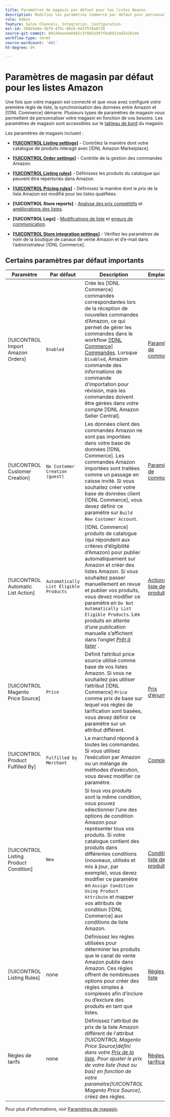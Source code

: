 ```yaml
---
title: Paramètres de magasin par défaut pour les listes Amazon
description: Modifiez les paramètres Commerce par défaut pour personnaliser le Sales Channel Amazon de votre magasin.
role: Admin
feature: Sales Channels, Integration, Configuration
exl-id: 368e5e8e-2bf9-4f9c-86c6-6d375f8a8720
source-git-commit: 801d4eee9e84b5c5f8b53397fbe8023ad54281e6
workflow-type: tm+mt
source-wordcount: '461'
ht-degree: 0%

---
```


# Paramètres de magasin par défaut pour les listes Amazon

Une fois que votre magasin est connecté et que vous avez configuré votre première règle de liste, la synchronisation des données entre Amazon et [!DNL Commerce] démarre. Plusieurs types de paramètres de magasin vous permettent de personnaliser votre magasin en fonction de vos besoins. Les paramètres de magasin sont accessibles sur le [tableau de bord](./amazon-store-dashboard.md) du magasin.

Les paramètres de magasin incluent :

- [**[!UICONTROL Listing settings]**](./listing-settings.md) - Contrôlez la manière dont votre catalogue de produits interagit avec [!DNL Amazon Marketplace].

- [**[!UICONTROL Order settings]**](./order-settings.md) - Contrôle de la gestion des commandes Amazon.

- [**[!UICONTROL Listing rules]**](./listing-rules.md) - Définissez les produits du catalogue qui peuvent être répertoriés dans Amazon.

- [**[!UICONTROL Pricing rules]**](./pricing-products.md) - Définissez la manière dont le prix de la liste Amazon est modifié pour les listes qualifiées.

- **[!UICONTROL Store reports]** - [Analyse des prix compétitifs](./competitive-price-analysis.md) et [améliorations des listes](./listing-improvements.md).

- **[!UICONTROL Logs]** - [Modifications de liste](./listing-changes-log.md) et [erreurs de communication](./communication-errors-log.md).

- [**[!UICONTROL Store integration settings]**](./store-integration-settings.md) - Vérifiez les paramètres de nom de la boutique de canaux de vente Amazon et d’e-mail dans l’administrateur [!DNL Commerce].

## Certains paramètres par défaut importants

| Paramètre | Par défaut | Description | Emplacement |
|----------------------------------------|----------------------------------------|----------------------------------------------------------------------------------------------------------------------------------------------------------------------------------------------------------------------------------------------------------------------------------------------------------------------------------------------------------------------------------------------------------------------|-------------------------------------------------------------|
| [!UICONTROL Import Amazon Orders] | `Enabled` | Crée les [!DNL Commerce] commandes correspondantes lors de la réception de nouvelles commandes d’Amazon, ce qui permet de gérer les commandes dans le workflow [[!DNL Commerce] Commandes](https://experienceleague.adobe.com/docs/commerce-admin/stores-sales/order-management/orders/orders.html). Lorsque `Disabled`, Amazon commande des informations de commande d’importation pour révision, mais les commandes doivent être gérées dans votre compte [!DNL Amazon Seller Central]. | [Paramètres de commande](./order-settings.md) |
| [!UICONTROL Customer Creation] | `No Customer Creation (guest)` | Les données client des commandes Amazon ne sont pas importées dans votre base de données [!DNL Commerce]. Les commandes Amazon importées sont traitées comme un passage en caisse invité. Si vous souhaitez créer votre base de données client [!DNL Commerce], vous devez définir ce paramètre sur `Build New Customer Account`. | [Paramètres de commande](./order-settings.md) |
| [!UICONTROL Automatic List Action] | `Automatically List Eligible Products` | [!DNL Commerce] produits de catalogue (qui répondent aux critères d’éligibilité d’Amazon) pour publier automatiquement sur Amazon et créer des listes Amazon. Si vous souhaitez passer manuellement en revue et publier vos produits, vous devez modifier ce paramètre en `Do Not Automatically List Eligible Products`. Les produits en attente d’une publication manuelle s’affichent dans l’onglet [_Prêt à lister_](./ready-to-list.md) . | [Actions de liste de produits](./product-listing-actions.md) |
| [!UICONTROL Magento Price Source] | `Price` | Définit l’attribut price source utilisé comme base de vos listes Amazon. Si vous ne souhaitez pas utiliser l’attribut [!DNL Commerce] `Price` comme prix de base sur lequel vos règles de tarification sont basées, vous devez définir ce paramètre sur un attribut différent. | [Prix d’énumération](./listing-price.md) |
| [!UICONTROL Product Fulfilled By] | `Fulfilled by Merchant` | Le marchand répond à toutes les commandes. Si vous utilisez l’exécution par Amazon ou un mélange de méthodes d’exécution, vous devez modifier ce paramètre. | [Complété par](./listing-price.md) |
| [!UICONTROL Listing Product Condition] | `New` | Si tous vos produits sont la même condition, vous pouvez sélectionner l’une des options de condition Amazon pour représenter tous vos produits. Si votre catalogue contient des produits dans différentes conditions (nouveaux, utilisés et mis à jour, par exemple), vous devez modifier ce paramètre en `Assign Condition Using Product Attribute` et mapper vos attributs de condition [!DNL Commerce] aux conditions de liste Amazon. | [Condition de liste de produits](./product-listing-condition.md) |
| [!UICONTROL Listing Rules] | none | Définissez les règles utilisées pour déterminer les produits que le canal de vente Amazon publie dans Amazon. Ces règles offrent de nombreuses options pour créer des règles simples à complexes afin d’inclure ou d’exclure des produits en tant que listes. | [Règles de liste](./listing-rules.md) |
| Règles de tarifs | none | Définissez l&#39;attribut de prix de la liste Amazon différent de l&#39;attribut _[!UICONTROL Magento Price Source]_défini dans votre [Prix de la liste](./listing-price.md). Pour ajuster le prix de votre liste (haut ou bas) en fonction de votre paramètre_[!UICONTROL Magento Price Source]_, créez des règles. | [Règles de tarification](./pricing-products.md) |

Pour plus d’informations, voir [Paramètres de magasin](./ob-store-review.md).
